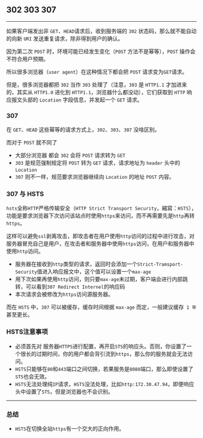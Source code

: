 ## 302 303 307
___
如果客户端发出非 `GET`、`HEAD`请求后，收到服务端的 `302` 状态码，那么就不能自动的向新 `URI` 发送重复请求，除非得到用户的确认。

因为第二次 `POST` 时，环境可能已经发生变化（`POST` 方法不是幂等），`POST` 操作会不符合用户预期。

所以很多浏览器（`user agent`）在这种情况下都会把 `POST` 请求变为`GET`请求。



但是，很多浏览器都把 `302` 当作 `303` 处理了（注意，`303` 是 `HTTP1.1` 才加进来的，其实从 `HTTP1.0` 进化到 `HTTP1.1`，浏览器什么都没动），它们获取到 `HTTP` 响应报文头部的 `Location` 字段信息，并发起一个 `GET` 请求。

### 307
在 `GET`、`HEAD` 这些幂等的请求方式上，`302`、`303`、`307` 没啥区别。

而对于 `POST` 就不同了
* 大部分浏览器 都会 `302` 会将 `POST` 请求转为 `GET`
* `303` 是规范强制规定将 `POST` 转为 `GET` 请求，请求地址为 `header` 头中的 `Location`
*  `307` 则不一样，规范要求浏览器继续向 `Location` 的地址 `POST` 内容。

### 307 与 HSTS
`hsts`全称`HTTP`严格传输安全（`HTTP Strict Transport Security`，縮寫：`HSTS`），功能是要求浏览器下次访问该站点时使用`https`来访问，而不再需要先是`http`再转`https`。

这样可以避免`ssl`剥离攻击，即攻击者在用户使用`http`访问的过程中进行攻击，对服务器冒充自己是用户，在攻击者和服务器中使用`https`访问，在用户和服务器中使用`http`访问。

* 服务器在接收到`http`类型的请求，返回时会添加一个`Strict-Tramsport-Security`值进入响应报文中，这个值可以设置一个`max-age`
* 用下次如果再使用`http`访问，则只要`max-age`未过期，客户端会进行内部跳转，可以看到`307 Redirect Internel`的响应码
* 本次请求会被修改为`https`访问源服务器。

而在 `HSTS` 中，`307` 可以被缓存，缓存时间根据 `max-age` 而定，一般建议缓存` 1 年`甚至更长。

### HSTS注意事项
* 必须首先对 服务器`HTTPS`进行配置，再开启`STS`的响应头。否则，你设置了一个很长的过期时间，你的用户都会背引流到`https`，那么你的服务就会无法访问。
* `HSTS`只能够在`80`和`443`端口之间切换，若果服务是`8080`端口，那么即使设置了`STS`也会无效。
* `HSTS`无法处理纯`IP`请求，`HSTS`没法处理，比如`http:172.30.47.94`，即便响应头中设置了`STS`，但是浏览器也不会识别。
___
### 总结
* `HSTS`在切换全站`https`有一个交大的正向作用。